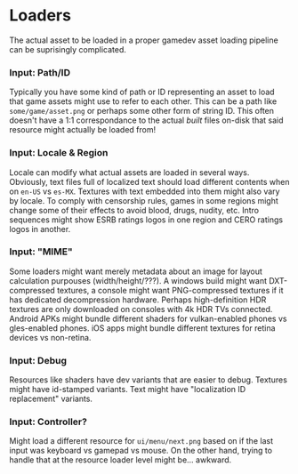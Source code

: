 # Loaders

The actual asset to be loaded in a proper gamedev asset loading pipeline can be suprisingly complicated.

### Input: Path/ID

Typically you have some kind of path or ID representing an asset to load that game assets might use to refer to each other.
This can be a path like `some/game/asset.png` or perhaps some other form of string ID.
This often doesn't have a 1:1 correspondance to the actual *built* files on-disk that said resource might actually be loaded from!

### Input: Locale & Region

Locale can modify what actual assets are loaded in several ways.
Obviously, text files full of localized text should load different contents when on `en-US` vs `es-MX`.
Textures with text embedded into them might also vary by locale.
To comply with censorship rules, games in some regions might change some of their effects to avoid blood, drugs, nudity, etc.
Intro sequences might show ESRB ratings logos in one region and CERO ratings logos in another.

### Input: "MIME"

Some loaders might want merely metadata about an image for layout calculation purpouses (width/height/???).
A windows build might want DXT-compressed textures, a console might want PNG-compressed textures if it has dedicated decompression hardware.
Perhaps high-definition HDR textures are only downloaded on consoles with 4k HDR TVs connected.
Android APKs might bundle different shaders for vulkan-enabled phones vs gles-enabled phones.
iOS apps might bundle different textures for retina devices vs non-retina.

### Input: Debug

Resources like shaders have dev variants that are easier to debug.
Textures might have id-stamped variants.
Text might have "localization ID replacement" variants.

### Input: Controller?

Might load a different resource for `ui/menu/next.png` based on if the last input was keyboard vs gamepad vs mouse.
On the other hand, trying to handle that at the resource loader level might be... awkward.
